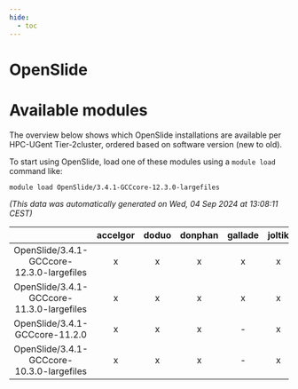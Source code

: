 ```yaml
---
hide:
  - toc
---
```


OpenSlide
=========

# Available modules


The overview below shows which OpenSlide installations are available per HPC-UGent Tier-2cluster, ordered based on software version (new to old).

To start using OpenSlide, load one of these modules using a `module load` command like:

```shell
module load OpenSlide/3.4.1-GCCcore-12.3.0-largefiles
```

*(This data was automatically generated on Wed, 04 Sep 2024 at 13:08:11 CEST)*  

| |accelgor|doduo|donphan|gallade|joltik|shinx|skitty|
| :---: | :---: | :---: | :---: | :---: | :---: | :---: | :---: |
|OpenSlide/3.4.1-GCCcore-12.3.0-largefiles|x|x|x|x|x|x|x|
|OpenSlide/3.4.1-GCCcore-11.3.0-largefiles|x|x|x|x|x|-|x|
|OpenSlide/3.4.1-GCCcore-11.2.0|x|x|x|-|x|-|x|
|OpenSlide/3.4.1-GCCcore-10.3.0-largefiles|x|x|x|-|x|-|x|
